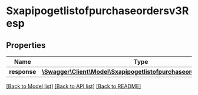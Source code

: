 # Sxapipogetlistofpurchaseordersv3Resp

## Properties
Name | Type | Description | Notes
------------ | ------------- | ------------- | -------------
**response** | [**\Swagger\Client\Model\Sxapipogetlistofpurchaseordersv3Response**](Sxapipogetlistofpurchaseordersv3Response.md) |  | [optional] 

[[Back to Model list]](../README.md#documentation-for-models) [[Back to API list]](../README.md#documentation-for-api-endpoints) [[Back to README]](../README.md)



